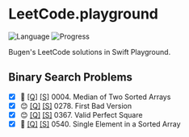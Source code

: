 # LeetCode.playground
![Language](https://img.shields.io/badge/Language-Swift%205.2-orange.svg)
![Progress](https://img.shields.io/badge/Count-4-orange.svg)

Bugen's LeetCode solutions in Swift Playground.
## Binary Search Problems
- [X] 🔞 [[Q]](https://leetcode.com/problems/median-of-two-sorted-arrays/) [[S]](.././LeetCode.playground/Pages/4-Median%20of%20Two%20Sorted%20Arrays.xcplaygroundpage/Contents.swift) 0004. Median of Two Sorted Arrays 
- [X] 😊 [[Q]](https://leetcode.com/problems/first-bad-version/) [[S]](.././LeetCode.playground/Pages/278-First%20Bad%20Version.xcplaygroundpage/Contents.swift) 0278. First Bad Version 
- [X] 😊 [[Q]](https://leetcode.com/problems/valid-perfect-square/) [[S]](.././LeetCode.playground/Pages/367-Valid%20Perfect%20Square.xcplaygroundpage/Contents.swift) 0367. Valid Perfect Square 
- [X] 🤨 [[Q]](https://leetcode.com/problems/single-element-in-a-sorted-array/) [[S]](.././LeetCode.playground/Pages/540-Single%20Element%20in%20a%20Sorted%20Array.xcplaygroundpage/Contents.swift) 0540. Single Element in a Sorted Array 
